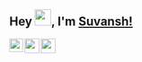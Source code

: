 ## Hey <img src="https://github.com/TheDudeThatCode/TheDudeThatCode/blob/master/Assets/Hi.gif" width="29px">, I'm [Suvansh!](https://github.com/suva007) 

<a href="https://www.linkedin.com/in/suvansh-arora">
  <img align="left" width="24px" src="https://cdn.jsdelivr.net/npm/simple-icons@v3/icons/linkedin.svg"  />
</a>
<a href="mailto:suvansharora07@gmail.com">
  <img align="left" width="26px" src="https://cdn.jsdelivr.net/npm/simple-icons@v3/icons/gmail.svg" />
</a>
<a href="https://www.instagram.com/arorasuvansh/">
  <img align="left" width="26px" src="https://cdn.jsdelivr.net/npm/simple-icons@v3/icons/instagram.svg" />
</a>

<br />
<br />
